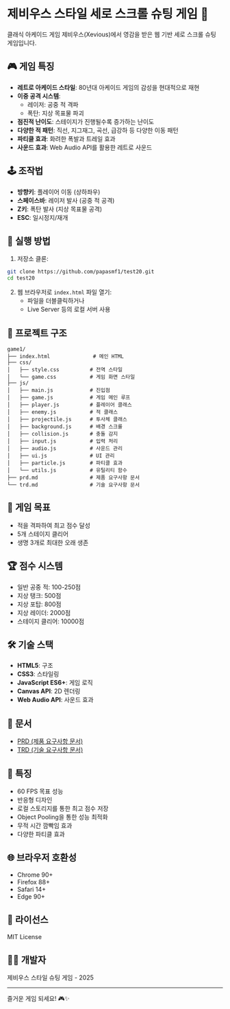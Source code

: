 # 제비우스 스타일 세로 스크롤 슈팅 게임 🚀

클래식 아케이드 게임 제비우스(Xevious)에서 영감을 받은 웹 기반 세로 스크롤 슈팅 게임입니다.

## 🎮 게임 특징

- **레트로 아케이드 스타일**: 80년대 아케이드 게임의 감성을 현대적으로 재현
- **이중 공격 시스템**: 
  - 레이저: 공중 적 격파
  - 폭탄: 지상 목표물 파괴
- **점진적 난이도**: 스테이지가 진행될수록 증가하는 난이도
- **다양한 적 패턴**: 직선, 지그재그, 곡선, 급강하 등 다양한 이동 패턴
- **파티클 효과**: 화려한 폭발과 트레일 효과
- **사운드 효과**: Web Audio API를 활용한 레트로 사운드

## 🕹️ 조작법

- **방향키**: 플레이어 이동 (상하좌우)
- **스페이스바**: 레이저 발사 (공중 적 공격)
- **Z키**: 폭탄 발사 (지상 목표물 공격)
- **ESC**: 일시정지/재개

## 🚀 실행 방법

1. 저장소 클론:
```bash
git clone https://github.com/papasmf1/test20.git
cd test20
```

2. 웹 브라우저로 `index.html` 파일 열기:
   - 파일을 더블클릭하거나
   - Live Server 등의 로컬 서버 사용

## 📁 프로젝트 구조

```
game1/
├── index.html              # 메인 HTML
├── css/
│   ├── style.css          # 전역 스타일
│   └── game.css           # 게임 화면 스타일
├── js/
│   ├── main.js            # 진입점
│   ├── game.js            # 게임 메인 루프
│   ├── player.js          # 플레이어 클래스
│   ├── enemy.js           # 적 클래스
│   ├── projectile.js      # 투사체 클래스
│   ├── background.js      # 배경 스크롤
│   ├── collision.js       # 충돌 감지
│   ├── input.js           # 입력 처리
│   ├── audio.js           # 사운드 관리
│   ├── ui.js              # UI 관리
│   ├── particle.js        # 파티클 효과
│   └── utils.js           # 유틸리티 함수
├── prd.md                 # 제품 요구사항 문서
└── trd.md                 # 기술 요구사항 문서
```

## 🎯 게임 목표

- 적을 격파하여 최고 점수 달성
- 5개 스테이지 클리어
- 생명 3개로 최대한 오래 생존

## 🏆 점수 시스템

- 일반 공중 적: 100-250점
- 지상 탱크: 500점
- 지상 포탑: 800점
- 지상 레이더: 2000점
- 스테이지 클리어: 10000점

## 🛠️ 기술 스택

- **HTML5**: 구조
- **CSS3**: 스타일링
- **JavaScript ES6+**: 게임 로직
- **Canvas API**: 2D 렌더링
- **Web Audio API**: 사운드 효과

## 📖 문서

- [PRD (제품 요구사항 문서)](prd.md)
- [TRD (기술 요구사항 문서)](trd.md)

## 🎨 특징

- 60 FPS 목표 성능
- 반응형 디자인
- 로컬 스토리지를 통한 최고 점수 저장
- Object Pooling을 통한 성능 최적화
- 무적 시간 깜빡임 효과
- 다양한 파티클 효과

## 🌐 브라우저 호환성

- Chrome 90+
- Firefox 88+
- Safari 14+
- Edge 90+

## 📝 라이선스

MIT License

## 👨‍💻 개발자

제비우스 스타일 슈팅 게임 - 2025

---

즐거운 게임 되세요! 🎮✨

